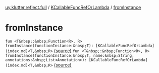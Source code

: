 [uy.klutter.reflect.full](../index.md) / [KCallableFuncRefOrLambda](index.md) / [fromInstance](.)


# fromInstance
`fun <T&nbsp;:&nbsp;Function<R>, R> fromInstance(functionInstance:&nbsp;T): [KCallableFuncRefOrLambda](index.md)<T,&nbsp;R>` [(source)](https://github.com/kohesive/klutter/blob/master/reflect-full-jdk6/src/main/kotlin/uy/klutter/reflect/full/KT-9005.kt#L11)
`fun <T&nbsp;:&nbsp;Function<R>, R> fromInstance(functionInstance:&nbsp;T, name:&nbsp;String, annotations:&nbsp;List<Annotation>): [KCallableFuncRefOrLambda](index.md)<T,&nbsp;R>` [(source)](https://github.com/kohesive/klutter/blob/master/reflect-full-jdk6/src/main/kotlin/uy/klutter/reflect/full/KT-9005.kt#L16)


